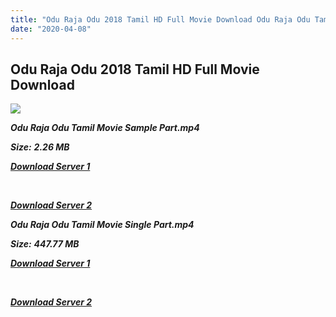 ```yaml
---
title: "Odu Raja Odu 2018 Tamil HD Full Movie Download Odu Raja Odu Tamil HD Full Movie Download"
date: "2020-04-08"
---
```


## Odu Raja Odu 2018 Tamil HD Full Movie Download 

![](https://images.moviebuff.com/a5c8af1a-9e28-401a-b274-e0652d7f0c08?w=1000)

**_Odu Raja Odu Tamil Movie Sample Part.mp4_**

**_Size:_** **_2.26 MB_**

**_[Download Server 1](http://b2.wetransfer.vip/files/Tamil{dd491190c7c44e72d5bc6265d8d28d52dc406d5dbea1734fee0f652b09d71bf7}20Movies/Tamil{dd491190c7c44e72d5bc6265d8d28d52dc406d5dbea1734fee0f652b09d71bf7}202018{dd491190c7c44e72d5bc6265d8d28d52dc406d5dbea1734fee0f652b09d71bf7}20Movies/Odu{dd491190c7c44e72d5bc6265d8d28d52dc406d5dbea1734fee0f652b09d71bf7}20Raja{dd491190c7c44e72d5bc6265d8d28d52dc406d5dbea1734fee0f652b09d71bf7}20Odu{dd491190c7c44e72d5bc6265d8d28d52dc406d5dbea1734fee0f652b09d71bf7}20(2018)/Odu{dd491190c7c44e72d5bc6265d8d28d52dc406d5dbea1734fee0f652b09d71bf7}20Raja{dd491190c7c44e72d5bc6265d8d28d52dc406d5dbea1734fee0f652b09d71bf7}20Odu{dd491190c7c44e72d5bc6265d8d28d52dc406d5dbea1734fee0f652b09d71bf7}20(2018){dd491190c7c44e72d5bc6265d8d28d52dc406d5dbea1734fee0f652b09d71bf7}20HDRip/Odu{dd491190c7c44e72d5bc6265d8d28d52dc406d5dbea1734fee0f652b09d71bf7}20Raja{dd491190c7c44e72d5bc6265d8d28d52dc406d5dbea1734fee0f652b09d71bf7}20Odu{dd491190c7c44e72d5bc6265d8d28d52dc406d5dbea1734fee0f652b09d71bf7}20(2018){dd491190c7c44e72d5bc6265d8d28d52dc406d5dbea1734fee0f652b09d71bf7}20Sample{dd491190c7c44e72d5bc6265d8d28d52dc406d5dbea1734fee0f652b09d71bf7}20(640x360).mp4)_**

**_[  
](http://b2.wetransfer.vip/files/Tamil{dd491190c7c44e72d5bc6265d8d28d52dc406d5dbea1734fee0f652b09d71bf7}20Movies/Tamil{dd491190c7c44e72d5bc6265d8d28d52dc406d5dbea1734fee0f652b09d71bf7}202018{dd491190c7c44e72d5bc6265d8d28d52dc406d5dbea1734fee0f652b09d71bf7}20Movies/Odu{dd491190c7c44e72d5bc6265d8d28d52dc406d5dbea1734fee0f652b09d71bf7}20Raja{dd491190c7c44e72d5bc6265d8d28d52dc406d5dbea1734fee0f652b09d71bf7}20Odu{dd491190c7c44e72d5bc6265d8d28d52dc406d5dbea1734fee0f652b09d71bf7}20(2018)/Odu{dd491190c7c44e72d5bc6265d8d28d52dc406d5dbea1734fee0f652b09d71bf7}20Raja{dd491190c7c44e72d5bc6265d8d28d52dc406d5dbea1734fee0f652b09d71bf7}20Odu{dd491190c7c44e72d5bc6265d8d28d52dc406d5dbea1734fee0f652b09d71bf7}20(2018){dd491190c7c44e72d5bc6265d8d28d52dc406d5dbea1734fee0f652b09d71bf7}20HDRip/Odu{dd491190c7c44e72d5bc6265d8d28d52dc406d5dbea1734fee0f652b09d71bf7}20Raja{dd491190c7c44e72d5bc6265d8d28d52dc406d5dbea1734fee0f652b09d71bf7}20Odu{dd491190c7c44e72d5bc6265d8d28d52dc406d5dbea1734fee0f652b09d71bf7}20(2018){dd491190c7c44e72d5bc6265d8d28d52dc406d5dbea1734fee0f652b09d71bf7}20Sample{dd491190c7c44e72d5bc6265d8d28d52dc406d5dbea1734fee0f652b09d71bf7}20(640x360).mp4)_**

**_[Download Server 2](http://b2.wetransfer.vip/files/Tamil{dd491190c7c44e72d5bc6265d8d28d52dc406d5dbea1734fee0f652b09d71bf7}20Movies/Tamil{dd491190c7c44e72d5bc6265d8d28d52dc406d5dbea1734fee0f652b09d71bf7}202018{dd491190c7c44e72d5bc6265d8d28d52dc406d5dbea1734fee0f652b09d71bf7}20Movies/Odu{dd491190c7c44e72d5bc6265d8d28d52dc406d5dbea1734fee0f652b09d71bf7}20Raja{dd491190c7c44e72d5bc6265d8d28d52dc406d5dbea1734fee0f652b09d71bf7}20Odu{dd491190c7c44e72d5bc6265d8d28d52dc406d5dbea1734fee0f652b09d71bf7}20(2018)/Odu{dd491190c7c44e72d5bc6265d8d28d52dc406d5dbea1734fee0f652b09d71bf7}20Raja{dd491190c7c44e72d5bc6265d8d28d52dc406d5dbea1734fee0f652b09d71bf7}20Odu{dd491190c7c44e72d5bc6265d8d28d52dc406d5dbea1734fee0f652b09d71bf7}20(2018){dd491190c7c44e72d5bc6265d8d28d52dc406d5dbea1734fee0f652b09d71bf7}20HDRip/Odu{dd491190c7c44e72d5bc6265d8d28d52dc406d5dbea1734fee0f652b09d71bf7}20Raja{dd491190c7c44e72d5bc6265d8d28d52dc406d5dbea1734fee0f652b09d71bf7}20Odu{dd491190c7c44e72d5bc6265d8d28d52dc406d5dbea1734fee0f652b09d71bf7}20(2018){dd491190c7c44e72d5bc6265d8d28d52dc406d5dbea1734fee0f652b09d71bf7}20Sample{dd491190c7c44e72d5bc6265d8d28d52dc406d5dbea1734fee0f652b09d71bf7}20(640x360).mp4)_**

**_Odu Raja Odu Tamil Movie Single Part.mp4_**

**_Size:_** **_447.77 MB_**

**_[Download Server 1](http://b2.wetransfer.vip/files/Tamil{dd491190c7c44e72d5bc6265d8d28d52dc406d5dbea1734fee0f652b09d71bf7}20Movies/Tamil{dd491190c7c44e72d5bc6265d8d28d52dc406d5dbea1734fee0f652b09d71bf7}202018{dd491190c7c44e72d5bc6265d8d28d52dc406d5dbea1734fee0f652b09d71bf7}20Movies/Odu{dd491190c7c44e72d5bc6265d8d28d52dc406d5dbea1734fee0f652b09d71bf7}20Raja{dd491190c7c44e72d5bc6265d8d28d52dc406d5dbea1734fee0f652b09d71bf7}20Odu{dd491190c7c44e72d5bc6265d8d28d52dc406d5dbea1734fee0f652b09d71bf7}20(2018)/Odu{dd491190c7c44e72d5bc6265d8d28d52dc406d5dbea1734fee0f652b09d71bf7}20Raja{dd491190c7c44e72d5bc6265d8d28d52dc406d5dbea1734fee0f652b09d71bf7}20Odu{dd491190c7c44e72d5bc6265d8d28d52dc406d5dbea1734fee0f652b09d71bf7}20(2018){dd491190c7c44e72d5bc6265d8d28d52dc406d5dbea1734fee0f652b09d71bf7}20HDRip/Odu{dd491190c7c44e72d5bc6265d8d28d52dc406d5dbea1734fee0f652b09d71bf7}20Raja{dd491190c7c44e72d5bc6265d8d28d52dc406d5dbea1734fee0f652b09d71bf7}20Odu{dd491190c7c44e72d5bc6265d8d28d52dc406d5dbea1734fee0f652b09d71bf7}20(2018){dd491190c7c44e72d5bc6265d8d28d52dc406d5dbea1734fee0f652b09d71bf7}20Single{dd491190c7c44e72d5bc6265d8d28d52dc406d5dbea1734fee0f652b09d71bf7}20Part{dd491190c7c44e72d5bc6265d8d28d52dc406d5dbea1734fee0f652b09d71bf7}20(640x360).mp4)_**

**_[  
](http://b2.wetransfer.vip/files/Tamil{dd491190c7c44e72d5bc6265d8d28d52dc406d5dbea1734fee0f652b09d71bf7}20Movies/Tamil{dd491190c7c44e72d5bc6265d8d28d52dc406d5dbea1734fee0f652b09d71bf7}202018{dd491190c7c44e72d5bc6265d8d28d52dc406d5dbea1734fee0f652b09d71bf7}20Movies/Odu{dd491190c7c44e72d5bc6265d8d28d52dc406d5dbea1734fee0f652b09d71bf7}20Raja{dd491190c7c44e72d5bc6265d8d28d52dc406d5dbea1734fee0f652b09d71bf7}20Odu{dd491190c7c44e72d5bc6265d8d28d52dc406d5dbea1734fee0f652b09d71bf7}20(2018)/Odu{dd491190c7c44e72d5bc6265d8d28d52dc406d5dbea1734fee0f652b09d71bf7}20Raja{dd491190c7c44e72d5bc6265d8d28d52dc406d5dbea1734fee0f652b09d71bf7}20Odu{dd491190c7c44e72d5bc6265d8d28d52dc406d5dbea1734fee0f652b09d71bf7}20(2018){dd491190c7c44e72d5bc6265d8d28d52dc406d5dbea1734fee0f652b09d71bf7}20HDRip/Odu{dd491190c7c44e72d5bc6265d8d28d52dc406d5dbea1734fee0f652b09d71bf7}20Raja{dd491190c7c44e72d5bc6265d8d28d52dc406d5dbea1734fee0f652b09d71bf7}20Odu{dd491190c7c44e72d5bc6265d8d28d52dc406d5dbea1734fee0f652b09d71bf7}20(2018){dd491190c7c44e72d5bc6265d8d28d52dc406d5dbea1734fee0f652b09d71bf7}20Single{dd491190c7c44e72d5bc6265d8d28d52dc406d5dbea1734fee0f652b09d71bf7}20Part{dd491190c7c44e72d5bc6265d8d28d52dc406d5dbea1734fee0f652b09d71bf7}20(640x360).mp4)_**

**_[Download Server 2](http://b2.wetransfer.vip/files/Tamil{dd491190c7c44e72d5bc6265d8d28d52dc406d5dbea1734fee0f652b09d71bf7}20Movies/Tamil{dd491190c7c44e72d5bc6265d8d28d52dc406d5dbea1734fee0f652b09d71bf7}202018{dd491190c7c44e72d5bc6265d8d28d52dc406d5dbea1734fee0f652b09d71bf7}20Movies/Odu{dd491190c7c44e72d5bc6265d8d28d52dc406d5dbea1734fee0f652b09d71bf7}20Raja{dd491190c7c44e72d5bc6265d8d28d52dc406d5dbea1734fee0f652b09d71bf7}20Odu{dd491190c7c44e72d5bc6265d8d28d52dc406d5dbea1734fee0f652b09d71bf7}20(2018)/Odu{dd491190c7c44e72d5bc6265d8d28d52dc406d5dbea1734fee0f652b09d71bf7}20Raja{dd491190c7c44e72d5bc6265d8d28d52dc406d5dbea1734fee0f652b09d71bf7}20Odu{dd491190c7c44e72d5bc6265d8d28d52dc406d5dbea1734fee0f652b09d71bf7}20(2018){dd491190c7c44e72d5bc6265d8d28d52dc406d5dbea1734fee0f652b09d71bf7}20HDRip/Odu{dd491190c7c44e72d5bc6265d8d28d52dc406d5dbea1734fee0f652b09d71bf7}20Raja{dd491190c7c44e72d5bc6265d8d28d52dc406d5dbea1734fee0f652b09d71bf7}20Odu{dd491190c7c44e72d5bc6265d8d28d52dc406d5dbea1734fee0f652b09d71bf7}20(2018){dd491190c7c44e72d5bc6265d8d28d52dc406d5dbea1734fee0f652b09d71bf7}20Single{dd491190c7c44e72d5bc6265d8d28d52dc406d5dbea1734fee0f652b09d71bf7}20Part{dd491190c7c44e72d5bc6265d8d28d52dc406d5dbea1734fee0f652b09d71bf7}20(640x360).mp4)_**
